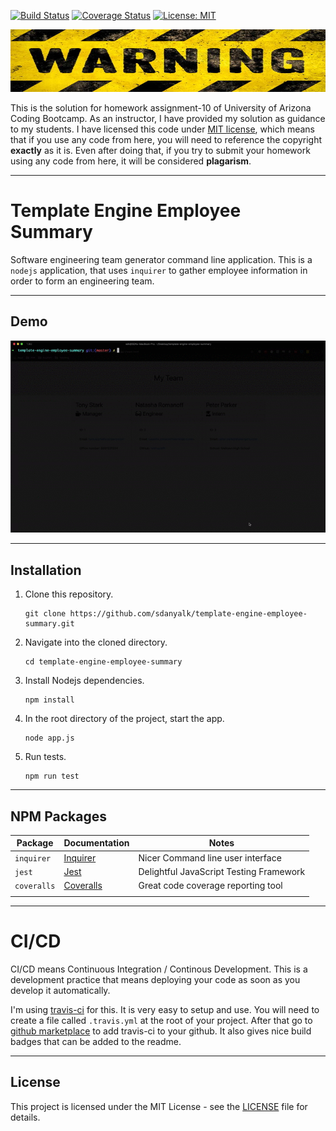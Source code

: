 [![Build Status](https://travis-ci.com/sdanyalk/template-engine-employee-summary.svg?token=6qETL9meygH9xfgUSNN9&branch=master)](https://travis-ci.com/sdanyalk/template-engine-employee-summary)
[![Coverage Status](https://coveralls.io/repos/github/sdanyalk/template-engine-employee-summary/badge.svg?branch=master)](https://coveralls.io/github/sdanyalk/template-engine-employee-summary?branch=master)
[![License: MIT](https://img.shields.io/badge/License-MIT-yellow.svg)](license)

<img src="./assets/warning.jpg" width="800" height="100">

This is the solution for homework assignment-10 of University of Arizona Coding Bootcamp. As an instructor, I have provided my solution as guidance to my students. I have licensed this code under [MIT license](license), which means that if you use any code from here, you will need to reference the copyright **exactly** as it is. Even after doing that, if you try to submit your homework using any code from here, it will be considered **plagarism**.

---

# Template Engine Employee Summary
Software engineering team generator command line application. This is a `nodejs` application, that uses `inquirer` to gather employee information in order to form an engineering team.

---

## Demo

![](./assets/demo.gif)

---

## Installation

1. Clone this repository.
    ```
    git clone https://github.com/sdanyalk/template-engine-employee-summary.git
    ```
1. Navigate into the cloned directory.
    ```
    cd template-engine-employee-summary
    ```
1. Install Nodejs dependencies.
    ```
    npm install
    ```
1. In the root directory of the project, start the app.
    ```
    node app.js
    ```
1. Run tests.
    ```
    npm run test
    ```

---

## NPM Packages

| Package | Documentation | Notes
| ----------- | ----------- | ----------- |
| `inquirer` | [Inquirer](https://www.npmjs.com/package/inquirer#documentation) | Nicer Command line user interface
| `jest` | [Jest](https://jestjs.io/docs/en/getting-started) | Delightful JavaScript Testing Framework
| `coveralls` | [Coveralls](https://www.npmjs.com/package/coveralls) | Great code coverage reporting tool
|  |  |

---

# CI/CD

CI/CD means Continuous Integration / Continous Development. This is a development practice that means deploying your code as soon as you develop it automatically.

I'm using [travis-ci](https://travis-ci.com/) for this. It is very easy to setup and use. You will need to create a file called `.travis.yml` at the root of your project. After that go to [github marketplace](https://github.com/marketplace/travis-ci) to add travis-ci to your github. It also gives nice build badges that can be added to the readme.

---

## License

This project is licensed under the MIT License - see the [LICENSE](license) file for details.
